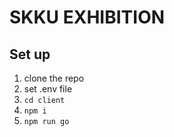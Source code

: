 # SKKU EXHIBITION

## Set up

1. clone the repo
2. set .env file
3. `cd client`
4. `npm i`
5. `npm run go`
